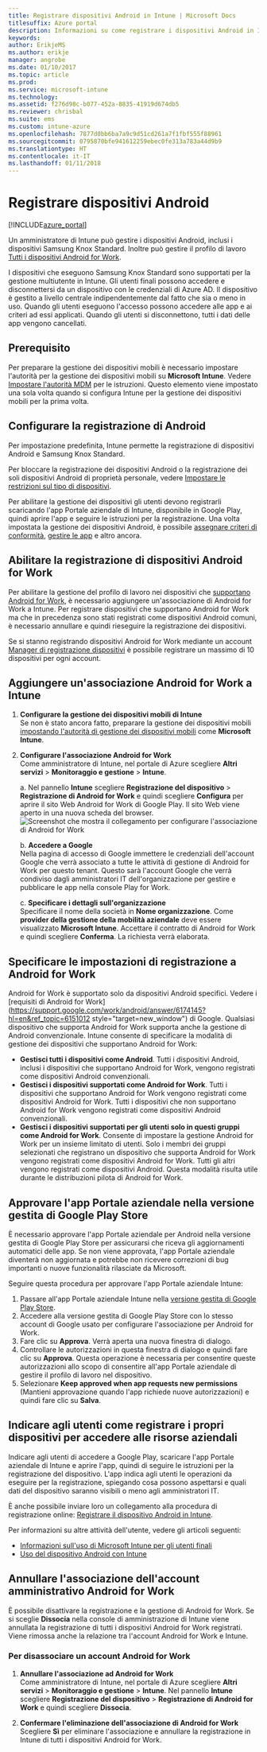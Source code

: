 ```yaml
---
title: Registrare dispositivi Android in Intune | Microsoft Docs
titlesuffix: Azure portal
description: Informazioni su come registrare i dispositivi Android in Intune.
keywords: 
author: ErikjeMS
ms.author: erikje
manager: angrobe
ms.date: 01/10/2017
ms.topic: article
ms.prod: 
ms.service: microsoft-intune
ms.technology: 
ms.assetid: f276d98c-b077-452a-8835-41919d674db5
ms.reviewer: chrisbal
ms.suite: ems
ms.custom: intune-azure
ms.openlocfilehash: 7877d0bb6ba7a9c9d51cd261a7f1fbf555f88961
ms.sourcegitcommit: 0795870bfe941612259ebec0fe313a783a44d9b9
ms.translationtype: HT
ms.contentlocale: it-IT
ms.lasthandoff: 01/11/2018
---
```

# <a name="enroll-android-devices"></a>Registrare dispositivi Android

[!INCLUDE[azure_portal](./includes/azure_portal.md)]

Un amministratore di Intune può gestire i dispositivi Android, inclusi i dispositivi Samsung Knox Standard. Inoltre può gestire il profilo di lavoro [Tutti i dispositivi Android for Work](#enable-enrollment-of-android-for-work-devices).

I dispositivi che eseguono Samsung Knox Standard sono supportati per la gestione multiutente in Intune. Gli utenti finali possono accedere e disconnettersi da un dispositivo con le credenziali di Azure AD. Il dispositivo è gestito a livello centrale indipendentemente dal fatto che sia o meno in uso. Quando gli utenti eseguono l'accesso possono accedere alle app e ai criteri ad essi applicati. Quando gli utenti si disconnettono, tutti i dati delle app vengono cancellati.

## <a name="prerequisite"></a>Prerequisito

Per preparare la gestione dei dispositivi mobili è necessario impostare l'autorità per la gestione dei dispositivi mobili su **Microsoft Intune**. Vedere [Impostare l'autorità MDM](mdm-authority-set.md) per le istruzioni. Questo elemento viene impostato una sola volta quando si configura Intune per la gestione dei dispositivi mobili per la prima volta.

## <a name="set-up-android-enrollment"></a>Configurare la registrazione di Android

Per impostazione predefinita, Intune permette la registrazione di dispositivi Android e Samsung Knox Standard.

Per bloccare la registrazione dei dispositivi Android o la registrazione dei soli dispositivi Android di proprietà personale, vedere [Impostare le restrizioni sul tipo di dispositivi](enrollment-restrictions-set.md).

Per abilitare la gestione dei dispositivi gli utenti devono registrarli scaricando l'app Portale aziendale di Intune, disponibile in Google Play, quindi aprire l'app e seguire le istruzioni per la registrazione. Una volta impostata la gestione dei dispositivi Android, è possibile [assegnare criteri di conformità](compliance-policy-create-android.md), [gestire le app](app-management.md) e altro ancora.

## <a name="enable-enrollment-of-android-for-work-devices"></a>Abilitare la registrazione di dispositivi Android for Work

Per abilitare la gestione del profilo di lavoro nei dispositivi che [supportano Android for Work](https://support.google.com/work/android/answer/6174145?hl=en&ref_topic=6151012), è necessario aggiungere un'associazione di Android for Work a Intune. Per registrare dispositivi che supportano Android for Work ma che in precedenza sono stati registrati come dispositivi Android comuni, è necessario annullare e quindi rieseguire la registrazione dei dispositivi.

Se si stanno registrando dispositivi Android for Work mediante un account [Manager di registrazione dispositivi](device-enrollment-manager-enroll.md) è possibile registrare un massimo di 10 dispositivi per ogni account.

## <a name="add-android-for-work-binding-for-intune"></a>Aggiungere un'associazione Android for Work a Intune

1. **Configurare la gestione dei dispositivi mobili di Intune**<br>
Se non è stato ancora fatto, preparare la gestione dei dispositivi mobili [impostando l'autorità di gestione dei dispositivi mobili](mdm-authority-set.md) come **Microsoft Intune**.
2. **Configurare l'associazione Android for Work**<br>
    Come amministratore di Intune, nel portale di Azure scegliere **Altri servizi** > **Monitoraggio e gestione** > **Intune**.

   a. Nel pannello **Intune** scegliere **Registrazione del dispositivo** > **Registrazione di Android for Work** e quindi scegliere **Configura** per aprire il sito Web Android for Work di Google Play. Il sito Web viene aperto in una nuova scheda del browser.
   ![Screenshot che mostra il collegamento per configurare l'associazione di Android for Work](./media/android-work-bind.png)

   b. **Accedere a Google**<br>
   Nella pagina di accesso di Google immettere le credenziali dell'account Google che verrà associato a tutte le attività di gestione di Android for Work per questo tenant. Questo sarà l'account Google che verrà condiviso dagli amministratori IT dell'organizzazione per gestire e pubblicare le app nella console Play for Work.

   c. **Specificare i dettagli sull'organizzazione**<br>
   Specificare il nome della società in **Nome organizzazione**. Come **provider della gestione della mobilità aziendale** deve essere visualizzato **Microsoft Intune**. Accettare il contratto di Android for Work e quindi scegliere **Conferma**. La richiesta verrà elaborata.

## <a name="specify-android-for-work-enrollment-settings"></a>Specificare le impostazioni di registrazione a Android for Work
   Android for Work è supportato solo da dispositivi Android specifici. Vedere i [requisiti di Android for Work](https://support.google.com/work/android/answer/6174145?hl=en&ref_topic=6151012 style="target=new_window") di Google. Qualsiasi dispositivo che supporta Android for Work supporta anche la gestione di Android convenzionale. Intune consente di specificare la modalità di gestione dei dispositivi che supportano Android for Work:

   - **Gestisci tutti i dispositivi come Android**. Tutti i dispositivi Android, inclusi i dispositivi che supportano Android for Work, vengono registrati come dispositivi Android convenzionali.
   - **Gestisci i dispositivi supportati come Android for Work**. Tutti i dispositivi che supportano Android for Work vengono registrati come dispositivi Android for Work. Tutti i dispositivi che non supportano Android for Work vengono registrati come dispositivi Android convenzionali.
   - **Gestisci i dispositivi supportati per gli utenti solo in questi gruppi come Android for Work**. Consente di impostare la gestione Android for Work per un insieme limitato di utenti. Solo i membri dei gruppi selezionati che registrano un dispositivo che supporta Android for Work vengono registrati come dispositivi Android for Work. Tutti gli altri vengono registrati come dispositivi Android. Questa modalità risulta utile durante le distribuzioni pilota di Android for Work.

## <a name="approve-the-company-portal-app-in-the-managed-google-play-store"></a>Approvare l'app Portale aziendale nella versione gestita di Google Play Store
È necessario approvare l'app Portale aziendale per Android nella versione gestita di Google Play Store per assicurarsi che riceva gli aggiornamenti automatici delle app. Se non viene approvata, l'app Portale aziendale diventerà non aggiornata e potrebbe non ricevere correzioni di bug importanti o nuove funzionalità rilasciate da Microsoft.

Seguire questa procedura per approvare l'app Portale aziendale Intune:

1.  Passare all'app Portale aziendale Intune nella [versione gestita di Google Play Store](https://play.google.com/work/apps/details?id=com.microsoft.windowsintune.companyportal).
2.  Accedere alla versione gestita di Google Play Store con lo stesso account di Google usato per configurare l'associazione per Android for Work.
3.  Fare clic su **Approva**.  Verrà aperta una nuova finestra di dialogo.
4.  Controllare le autorizzazioni in questa finestra di dialogo e quindi fare clic su **Approva**. Questa operazione è necessaria per consentire queste autorizzazioni allo scopo di consentire all'app Portale aziendale di gestire il profilo di lavoro nel dispositivo.
5.  Selezionare **Keep approved when app requests new permissions** (Mantieni approvazione quando l'app richiede nuove autorizzazioni) e quindi fare clic su **Salva**.

<!--  ## Next steps for Android for Work
After configuring the Android for Work binding and settings, you can do the following:
- [Deploy Android for Work apps](android-for-work-apps.md)
- [Add Android for Work configuration policies](android-for-work-policy-settings-in-microsoft-intune.md)  -->

## <a name="tell-your-users-how-to-enroll-their-devices-to-access-company-resources"></a>Indicare agli utenti come registrare i propri dispositivi per accedere alle risorse aziendali

Indicare agli utenti di accedere a Google Play, scaricare l'app Portale aziendale di Intune e aprire l'app, quindi di seguire le istruzioni per la registrazione del dispositivo. L'app indica agli utenti le operazioni da eseguire per la registrazione, spiegando cosa possono aspettarsi e quali dati del dispositivo saranno visibili o meno agli amministratori IT.

È anche possibile inviare loro un collegamento alla procedura di registrazione online: [Registrare il dispositivo Android in Intune](https://docs.microsoft.com/intune-user-help/enroll-your-device-in-intune-android).

Per informazioni su altre attività dell'utente, vedere gli articoli seguenti:

- [Informazioni sull'uso di Microsoft Intune per gli utenti finali](end-user-educate.md)
- [Uso del dispositivo Android con Intune](https://docs.microsoft.com/intune-user-help/using-your-android-device-with-intune)

## <a name="unbind-your-android-for-work-administrative-account"></a>Annullare l'associazione dell'account amministrativo Android for Work

È possibile disattivare la registrazione e la gestione di Android for Work. Se si sceglie **Dissocia** nella console di amministrazione di Intune viene annullata la registrazione di tutti i dispositivi Android for Work registrati. Viene rimossa anche la relazione tra l'account Android for Work e Intune.

### <a name="to-unbind-an-android-for-work-account"></a>Per disassociare un account Android for Work

1. **Annullare l'associazione ad Android for Work**<br>
    Come amministratore di Intune, nel portale di Azure scegliere **Altri servizi** > **Monitoraggio e gestione** > **Intune**.  Nel pannello **Intune** scegliere **Registrazione del dispositivo** > **Registrazione di Android for Work** e quindi scegliere **Dissocia**.

2. **Confermare l'eliminazione dell'associazione di Android for Work**<br>
  Scegliere **Sì** per eliminare l'associazione e annullare la registrazione in Intune di tutti i dispositivi Android for Work.

